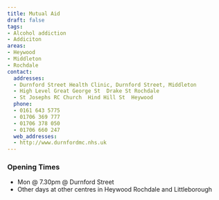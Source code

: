 ```yaml
---
title: Mutual Aid
draft: false
tags:
- Alcohol addiction
- Addiciton
areas:
- Heywood
- Middleton
- Rochdale
contact:
  addresses:
  - Durnford Street Health Clinic, Durnford Street, Middleton
  - High Level Great George St  Drake St Rochdale
  - St Josephs RC Church  Hind Hill St  Heywood
  phone:
  - 0161 643 5775
  - 01706 369 777
  - 01706 378 050
  - 01706 660 247
  web_addresses:
  - http://www.durnfordmc.nhs.uk
---
```


### Opening Times
* Mon @ 7.30pm @ Durnford Street
* Other days at other centres in Heywood Rochdale and Littleborough

